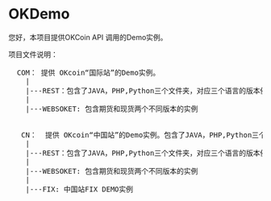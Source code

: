 OKDemo
======
您好，本项目提供OKCoin API 调用的Demo实例。

<pre>
项目文件说明：

  COM： 提供 OKcoin“国际站”的Demo实例。
    |
    |---REST：包含了JAVA，PHP,Python三个文件夹，对应三个语言的版本例子。
    |  
    |---WEBSOKET: 包含期货和现货两个不同版本的实例
   
   
   CN：  提供 OKcoin“中国站”的Demo实例。包含了JAVA，PHP,Python三个语言的版本例子。
    |
    |---REST：包含了JAVA，PHP,Python三个文件夹，对应三个语言的版本例子。
    |  
    |---WEBSOKET: 包含期货和现货两个不同版本的实例
    |  
    |---FIX: 中国站FIX DEMO实例
   
</pre>
